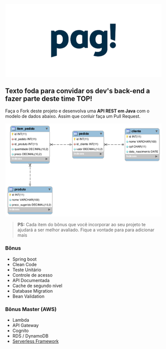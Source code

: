 ![](logo_pag.png)

## Texto foda para convidar os dev's back-end a fazer parte deste time TOP!

Faça o Fork deste projeto e desenvolva uma **API REST em Java** com o modelo de dados abaixo. 
Assim que conluir faça um Pull Request.

![](modelo-dados.png)

> **PS:** Cada item do bônus que você incorporar ao seu projeto te ajudará a ser melhor avaliado. Fique a vontade para para adicionar mais 

### Bônus
- Spring boot
- Clean Code
- Teste Unitário
- Controle de acesso
- API Documentada
- Cache de segundo nível
- Database Migration
- Bean Validation

### Bônus Master (AWS)
- Lambda
- API Gateway
- Cognito
- RDS / DynamoDB
- [Serverless Framework](https://serverless.com/)
